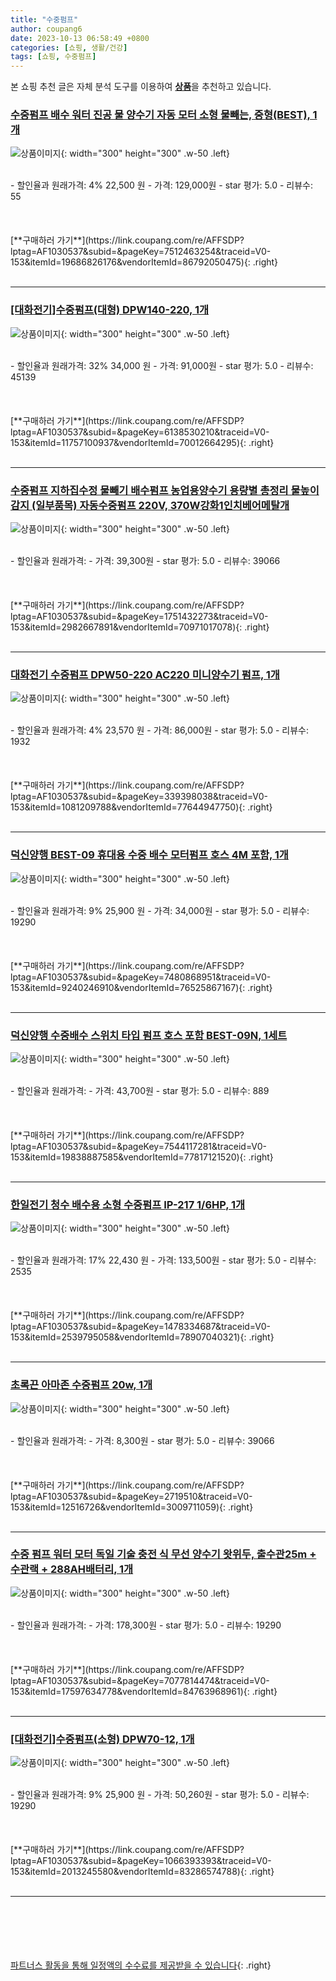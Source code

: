 ```yaml
---
title: "수중펌프"
author: coupang6
date: 2023-10-13 06:58:49 +0800
categories: [쇼핑, 생활/건강]
tags: [쇼핑, 수중펌프]
---
```


본 쇼핑 추천 글은 자체 분석 도구를 이용하여 [**상품**](https://link.coupang.com/a/bao1ui)을 추천하고 있습니다.

### [수중펌프 배수 워터 진공 물 양수기 자동 모터 소형 물빼는, 중형(BEST), 1개](https://link.coupang.com/re/AFFSDP?lptag=AF1030537&subid=&pageKey=7512463254&traceid=V0-153&itemId=19686826176&vendorItemId=86792050475)

![상품이미지](https://thumbnail6.coupangcdn.com/thumbnails/remote/230x230ex/image/vendor_inventory/1d23/b2b4cfc7afd739e567d6c531a8f509dc4f9f18224d7c7f6f46f0aa072e8d.jpg){: width="300" height="300" .w-50 .left}


<br>
- 할인율과 원래가격: 4%  22,500   원
- 가격: 129,000원
- star 평가: 5.0
- 리뷰수: 55
<br>
<br>
<br>
<br>
[**구매하러 가기**](https://link.coupang.com/re/AFFSDP?lptag=AF1030537&subid=&pageKey=7512463254&traceid=V0-153&itemId=19686826176&vendorItemId=86792050475){: .right}
<br>
<br>

---

### [[대화전기]수중펌프(대형) DPW140-220, 1개](https://link.coupang.com/re/AFFSDP?lptag=AF1030537&subid=&pageKey=6138530210&traceid=V0-153&itemId=11757100937&vendorItemId=70012664295)

![상품이미지](https://thumbnail6.coupangcdn.com/thumbnails/remote/230x230ex/image/vendor_inventory/dc7d/d7c8f4e508ff0de33cd0b270a59c9e8f525826a086b3b3d4fd3b33b36dee.jpg){: width="300" height="300" .w-50 .left}


<br>
- 할인율과 원래가격: 32%  34,000   원
- 가격: 91,000원
- star 평가: 5.0
- 리뷰수: 45139
<br>
<br>
<br>
<br>
[**구매하러 가기**](https://link.coupang.com/re/AFFSDP?lptag=AF1030537&subid=&pageKey=6138530210&traceid=V0-153&itemId=11757100937&vendorItemId=70012664295){: .right}
<br>
<br>

---

### [수중펌프 지하집수정 물빼기 배수펌프 농업용양수기 용량별 총정리 물높이감지 (일부품목) 자동수중펌프 220V, 370W강화1인치베어메탈개](https://link.coupang.com/re/AFFSDP?lptag=AF1030537&subid=&pageKey=1751432273&traceid=V0-153&itemId=2982667891&vendorItemId=70971017078)

![상품이미지](https://thumbnail10.coupangcdn.com/thumbnails/remote/230x230ex/image/vendor_inventory/e4c5/73948450e67502d32e24b22402c5a957c3ed64d4f275973f1a41fe537e84.jpeg){: width="300" height="300" .w-50 .left}


<br>
- 할인율과 원래가격: 
- 가격: 39,300원
- star 평가: 5.0
- 리뷰수: 39066
<br>
<br>
<br>
<br>
[**구매하러 가기**](https://link.coupang.com/re/AFFSDP?lptag=AF1030537&subid=&pageKey=1751432273&traceid=V0-153&itemId=2982667891&vendorItemId=70971017078){: .right}
<br>
<br>

---

### [대화전기 수중펌프 DPW50-220 AC220 미니양수기 펌프, 1개](https://link.coupang.com/re/AFFSDP?lptag=AF1030537&subid=&pageKey=339398038&traceid=V0-153&itemId=1081209788&vendorItemId=77644947750)

![상품이미지](https://thumbnail6.coupangcdn.com/thumbnails/remote/230x230ex/image/vendor_inventory/add1/cb7a89cc9b09828642d269fa139adb8ccb6c3e696d06ae04c8696bfc473f.jpg){: width="300" height="300" .w-50 .left}


<br>
- 할인율과 원래가격: 4%  23,570   원
- 가격: 86,000원
- star 평가: 5.0
- 리뷰수: 1932
<br>
<br>
<br>
<br>
[**구매하러 가기**](https://link.coupang.com/re/AFFSDP?lptag=AF1030537&subid=&pageKey=339398038&traceid=V0-153&itemId=1081209788&vendorItemId=77644947750){: .right}
<br>
<br>

---

### [덕신양행 BEST-09 휴대용 수중 배수 모터펌프 호스 4M 포함, 1개](https://link.coupang.com/re/AFFSDP?lptag=AF1030537&subid=&pageKey=7480868951&traceid=V0-153&itemId=9240246910&vendorItemId=76525867167)

![상품이미지](https://thumbnail6.coupangcdn.com/thumbnails/remote/230x230ex/image/vendor_inventory/e691/b3a427f87ea3ffad1a5121239bb486f714aa8d48ca42c298795a3fe999db.jpg){: width="300" height="300" .w-50 .left}


<br>
- 할인율과 원래가격: 9%  25,900   원
- 가격: 34,000원
- star 평가: 5.0
- 리뷰수: 19290
<br>
<br>
<br>
<br>
[**구매하러 가기**](https://link.coupang.com/re/AFFSDP?lptag=AF1030537&subid=&pageKey=7480868951&traceid=V0-153&itemId=9240246910&vendorItemId=76525867167){: .right}
<br>
<br>

---

### [덕신양행 수중배수 스위치 타입 펌프 호스 포함 BEST-09N, 1세트](https://link.coupang.com/re/AFFSDP?lptag=AF1030537&subid=&pageKey=7544117281&traceid=V0-153&itemId=19838887585&vendorItemId=77817121520)

![상품이미지](https://thumbnail10.coupangcdn.com/thumbnails/remote/230x230ex/image/vendor_inventory/4346/a0fc441d82570850526c86399555dec6380cd60a332481dc63dd7b309612.jpg){: width="300" height="300" .w-50 .left}


<br>
- 할인율과 원래가격: 
- 가격: 43,700원
- star 평가: 5.0
- 리뷰수: 889
<br>
<br>
<br>
<br>
[**구매하러 가기**](https://link.coupang.com/re/AFFSDP?lptag=AF1030537&subid=&pageKey=7544117281&traceid=V0-153&itemId=19838887585&vendorItemId=77817121520){: .right}
<br>
<br>

---

### [한일전기 청수 배수용 소형 수중펌프 IP-217 1/6HP, 1개](https://link.coupang.com/re/AFFSDP?lptag=AF1030537&subid=&pageKey=1478334687&traceid=V0-153&itemId=2539795058&vendorItemId=78907040321)

![상품이미지](https://thumbnail8.coupangcdn.com/thumbnails/remote/230x230ex/image/vendor_inventory/5a4c/6c3a52fadd5273100123b9cee54d3b44f3afc5da954887e3e04890c17bb9.jpg){: width="300" height="300" .w-50 .left}


<br>
- 할인율과 원래가격: 17%  22,430   원
- 가격: 133,500원
- star 평가: 5.0
- 리뷰수: 2535
<br>
<br>
<br>
<br>
[**구매하러 가기**](https://link.coupang.com/re/AFFSDP?lptag=AF1030537&subid=&pageKey=1478334687&traceid=V0-153&itemId=2539795058&vendorItemId=78907040321){: .right}
<br>
<br>

---

### [초록끈 아마존 수중펌프 20w, 1개](https://link.coupang.com/re/AFFSDP?lptag=AF1030537&subid=&pageKey=2719510&traceid=V0-153&itemId=12516726&vendorItemId=3009711059)

![상품이미지](https://thumbnail6.coupangcdn.com/thumbnails/remote/230x230ex/image/product/image/vendoritem/2016/01/15/3009711059/3215629d-9fa6-44b8-b545-e73e73f77782.jpg){: width="300" height="300" .w-50 .left}


<br>
- 할인율과 원래가격: 
- 가격: 8,300원
- star 평가: 5.0
- 리뷰수: 39066
<br>
<br>
<br>
<br>
[**구매하러 가기**](https://link.coupang.com/re/AFFSDP?lptag=AF1030537&subid=&pageKey=2719510&traceid=V0-153&itemId=12516726&vendorItemId=3009711059){: .right}
<br>
<br>

---

### [수중 펌프 워터 모터 독일 기술 충전 식 무선 양수기 왓위두, 출수관25m + 수관랙 + 288AH배터리, 1개](https://link.coupang.com/re/AFFSDP?lptag=AF1030537&subid=&pageKey=7077814474&traceid=V0-153&itemId=17597634778&vendorItemId=84763968961)

![상품이미지](https://thumbnail7.coupangcdn.com/thumbnails/remote/230x230ex/image/vendor_inventory/3cda/691fed19f0e251e6569c097c40564d27b60607ca5d4c55ac2226e4f02057.jpg){: width="300" height="300" .w-50 .left}


<br>
- 할인율과 원래가격: 
- 가격: 178,300원
- star 평가: 5.0
- 리뷰수: 19290
<br>
<br>
<br>
<br>
[**구매하러 가기**](https://link.coupang.com/re/AFFSDP?lptag=AF1030537&subid=&pageKey=7077814474&traceid=V0-153&itemId=17597634778&vendorItemId=84763968961){: .right}
<br>
<br>

---

### [[대화전기]수중펌프(소형) DPW70-12, 1개](https://link.coupang.com/re/AFFSDP?lptag=AF1030537&subid=&pageKey=1066393393&traceid=V0-153&itemId=2013245580&vendorItemId=83286574788)

![상품이미지](https://thumbnail9.coupangcdn.com/thumbnails/remote/230x230ex/image/vendor_inventory/c9dc/f622141dbbcee6925dc2fac71f2699022f790e87dc56b57189d69669a891.jpg){: width="300" height="300" .w-50 .left}


<br>
- 할인율과 원래가격: 9%  25,900   원
- 가격: 50,260원
- star 평가: 5.0
- 리뷰수: 19290
<br>
<br>
<br>
<br>
[**구매하러 가기**](https://link.coupang.com/re/AFFSDP?lptag=AF1030537&subid=&pageKey=1066393393&traceid=V0-153&itemId=2013245580&vendorItemId=83286574788){: .right}
<br>
<br>

---
<br><br><br><br><br> [파트너스 활동을 통해 일정액의 수수료를 제공받을 수 있습니다](https://link.coupang.com/a/bao1ui){: .right}